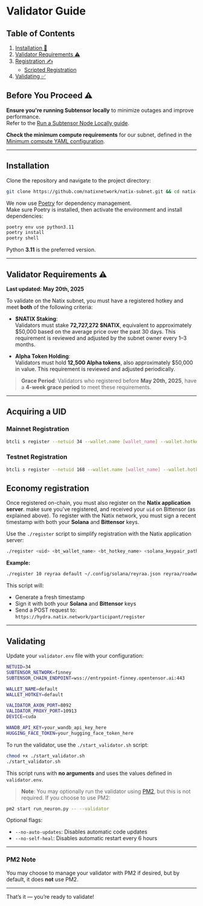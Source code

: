 # Validator Guide

## Table of Contents

1. [Installation 🔧](#installation)
2. [Validator Requirements ⚠️](#validator-requirements-⚠️)
3. [Registration ✍️](#registration)
   - [Scripted Registration](#scripted-registration)
4. [Validating ✅](#validating)

## Before You Proceed ⚠️

**Ensure you're running Subtensor locally** to minimize outages and improve performance.  
Refer to the [Run a Subtensor Node Locally guide](https://github.com/opentensor/subtensor/blob/main/docs/running-subtensor-locally.md#compiling-your-own-binary).

**Check the minimum compute requirements** for our subnet, defined in the [Minimum compute YAML configuration](../min_compute.yml).

---

## Installation

Clone the repository and navigate to the project directory:

```bash
git clone https://github.com/natixnetwork/natix-subnet.git && cd natix-subnet
```

We now use [Poetry](https://python-poetry.org/) for dependency management.  
Make sure Poetry is installed, then activate the environment and install dependencies:

```bash
poetry env use python3.11
poetry install
poetry shell
```

Python **3.11** is the preferred version.

---

## Validator Requirements ⚠️  
**Last updated: May 20th, 2025**

To validate on the Natix subnet, you must have a registered hotkey and meet **both** of the following criteria:

- **$NATIX Staking**:  
  Validators must stake **72,727,272 $NATIX**, equivalent to approximately $50,000 based on the average price over the past 30 days. This requirement is reviewed and adjusted by the subnet owner every 1–3 months.

- **Alpha Token Holding**:  
  Validators must hold **12,500 Alpha tokens**, also approximately $50,000 in value. This requirement is reviewed and adjusted periodically.

> **Grace Period**: Validators who registered before **May 20th, 2025**, have a **4-week grace period** to meet these requirements.

---

## Acquiring a UID

### Mainnet Registration

```bash
btcli s register --netuid 34 --wallet.name [wallet_name] --wallet.hotkey [wallet.hotkey] --subtensor.network finney
```

### Testnet Registration

```bash
btcli s register --netuid 168 --wallet.name [wallet_name] --wallet.hotkey [wallet.hotkey] --subtensor.network test
```

## Economy registration
Once registered on-chain, you must also register on the **Natix application server**. make sure you've registered, and received your `uid` on Bittensor (as explained above).
To register with the Natix network, you must sign a recent timestamp with both your **Solana** and **Bittensor** keys.


Use the `./register` script to simplify registration with the Natix application server:

```bash
./register <uid> <bt_wallet_name> <bt_hotkey_name> <solana_keypair_path> <hf_model_path>
```

**Example:**
```bash
./register 10 reyraa default ~/.config/solana/reyraa.json reyraa/roadwork
```

This script will:
- Generate a fresh timestamp
- Sign it with both your **Solana** and **Bittensor** keys
- Send a POST request to:  
  `https://hydra.natix.network/participant/register`

---

## Validating

Update your `validator.env` file with your configuration:

```bash
NETUID=34
SUBTENSOR_NETWORK=finney
SUBTENSOR_CHAIN_ENDPOINT=wss://entrypoint-finney.opentensor.ai:443

WALLET_NAME=default
WALLET_HOTKEY=default

VALIDATOR_AXON_PORT=8092
VALIDATOR_PROXY_PORT=10913
DEVICE=cuda

WANDB_API_KEY=your_wandb_api_key_here
HUGGING_FACE_TOKEN=your_hugging_face_token_here
```

To run the validator, use the `./start_validator.sh` script:

```bash
chmod +x ./start_validator.sh
./start_validator.sh
```

This script runs with **no arguments** and uses the values defined in `validator.env`.

> **Note**: You may optionally run the validator using [PM2](https://pm2.keymetrics.io/), but this is not required. If you choose to use PM2:

```bash
pm2 start run_neuron.py -- --validator
```

Optional flags:
- `--no-auto-updates`: Disables automatic code updates
- `--no-self-heal`: Disables automatic restart every 6 hours

---

### PM2 Note

You may choose to manage your validator with PM2 if desired, but by default, it does **not** use PM2.

---

That’s it — you’re ready to validate!
